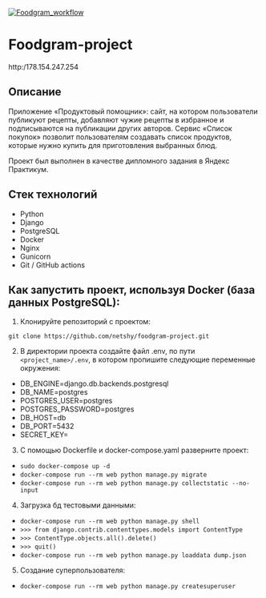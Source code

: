 [![Foodgram_workflow](https://github.com/vardeath/foodgram-project/actions/workflows/foodgram_workflow.yaml/badge.svg)](https://github.com/vardeath/foodgram-project/actions/workflows/foodgram_workflow.yaml)

# Foodgram-project
http:/178.154.247.254
## Описание
Приложение «Продуктовый помощник»: сайт, на котором пользователи публикуют рецепты, добавляют чужие рецепты в избранное и подписываются на публикации других авторов. Сервис «Список покупок» позволит пользователям создавать список продуктов, которые нужно купить для приготовления выбранных блюд.

Проект был выполнен в качестве дипломного задания в Яндекс Практикум.
## Стек технологий
- Python
- Django
- PostgreSQL
- Docker
- Nginx
- Gunicorn
- Git / GitHub actions

## Как запустить проект, используя Docker (база данных PostgreSQL):
1) Клонируйте репозиторий с проектом:
```
git clone https://github.com/netshy/foodgram-project.git
```
2) В директории проекта создайте файл .env, по пути `<project_name>/.env`, в котором пропишите следующие переменные окружения:
- DB_ENGINE=django.db.backends.postgresql
- DB_NAME=postgres 
- POSTGRES_USER=postgres
- POSTGRES_PASSWORD=postgres
- DB_HOST=db 
- DB_PORT=5432
- SECRET_KEY=<your secret key>

3) С помощью Dockerfile и docker-compose.yaml разверните проект:

- `sudo docker-compose up -d`
- `docker-compose run --rm web python manage.py migrate`
- `docker-compose run --rm web python manage.py collectstatic --no-input`
4) Загрузка бд тестовыми данными:
- `docker-compose run --rm web python manage.py shell`
- `>>> from django.contrib.contenttypes.models import ContentType`
- `>>> ContentType.objects.all().delete()`
- `>>> quit()`
- `docker-compose run --rm web python manage.py loaddata dump.json`

5) Создание суперпользователя:
- `docker-compose run --rm web python manage.py createsuperuser`
